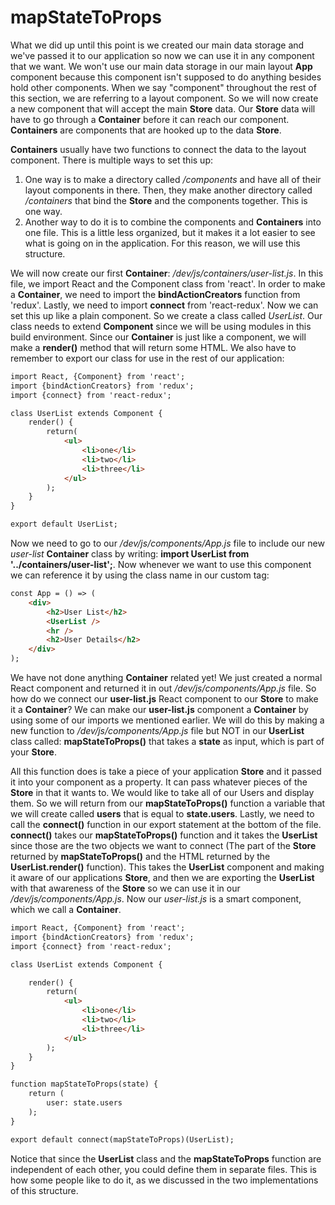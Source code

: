 # mapStateToProps

What we did up until this point is we created our main data storage and we've passed it to our application so now we can use it in any component that we want. We won't use our main data storage in our main layout **App** component because this component isn't supposed to do anything besides hold other components. When we say "component" throughout the rest of this section, we are referring to a layout component. So we will now create a new component that will accept the main **Store** data. Our **Store** data will have to go through a **Container** before it can reach our component. **Containers** are components that are hooked up to the data **Store**.

**Containers** usually have two functions to connect the data to the layout component. There is multiple ways to set this up:

1. One way is to make a directory called */components* and have all of their layout components in there. Then, they make another directory called */containers* that bind the **Store** and the components together. This is one way.
2. Another way to do it is to combine the components and **Containers** into one file. This is a little less organized, but it makes it a lot easier to see what is going on in the application. For this reason, we will use this structure.

We will now create our first **Container**: */dev/js/containers/user-list.js*. In this file, we import React and the Component class from 'react'. In order to make a **Container**, we need to import the **bindActionCreators** function from 'redux'. Lastly, we need to import **connect** from 'react-redux'. Now we can set this up like a plain component. So we create a class called *UserList*. Our class needs to extend **Component** since we will be using modules in this build environment. Since our **Container** is just like a component, we will make a **render()** method that will return some HTML. We also have to remember to export our class for use in the rest of our application:

```html
import React, {Component} from 'react';
import {bindActionCreators} from 'redux';
import {connect} from 'react-redux';

class UserList extends Component {
    render() {
        return(
            <ul>
                <li>one</li>
                <li>two</li>
                <li>three</li>
            </ul>
        );
    }
}

export default UserList;
```

Now we need to go to our */dev/js/components/App.js* file to include our new *user-list* **Container** class by writing: **import UserList from '../containers/user-list';**. Now whenever we want to use this component we can reference it by using the class name in our custom tag:

```html
const App = () => (
    <div>
        <h2>User List</h2>
        <UserList />
        <hr />
        <h2>User Details</h2>
    </div>
);
```

We have not done anything **Container** related yet! We just created a normal React component and returned it in out */dev/js/components/App.js* file. So how do we connect our **user-list.js** React component to our **Store** to make it a **Container**? We can make our **user-list.js** component a **Container** by using some of our imports we mentioned earlier. We will do this by making a new function to */dev/js/components/App.js* file but NOT in our **UserList** class called: **mapStateToProps()** that takes a **state** as input, which is part of your **Store**.

All this function does is take a piece of your application **Store** and it passed it into your component as a property. It can pass whatever pieces of the **Store** in that it wants to. We would like to take all of our Users and display them. So we will return from our **mapStateToProps()** function a variable that we will create called **users** that is equal to **state.users**. Lastly, we need to call the **connect()** function in our export statement at the bottom of the file. **connect()** takes our **mapStateToProps()** function and it takes the **UserList** since those are the two objects we want to connect (The part of the **Store** returned by **mapStateToProps()** and the HTML returned by the **UserList.render()** function). This takes the **UserList** component and making it aware of our applications **Store**, and then we are exporting the **UserList** with that awareness of the **Store** so we can use it in our */dev/js/components/App.js*. Now our *user-list.js* is a smart component, which we call a **Container**.

```html
import React, {Component} from 'react';
import {bindActionCreators} from 'redux';
import {connect} from 'react-redux';

class UserList extends Component {

    render() {
        return(
            <ul>
                <li>one</li>
                <li>two</li>
                <li>three</li>
            </ul>
        );
    }
}

function mapStateToProps(state) {
    return (
        user: state.users
    );
}

export default connect(mapStateToProps)(UserList);
```

Notice that since the **UserList** class and the **mapStateToProps** function are independent of each other, you could define them in separate files. This is how some people like to do it, as we discussed in the two implementations of this structure.
